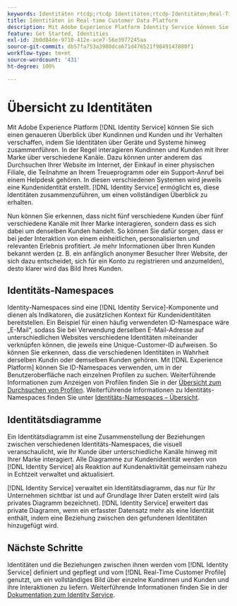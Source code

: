 ```yaml
---
keywords: Identitäten rtcdp;rtcdp Identitäten;rtcdp-Identitäten;Real-Time CDP-Identitäten
title: Identitäten in Real-time Customer Data Platform
description: Mit Adobe Experience Platform Identity Service können Sie sich einen genaueren Überblick über Kundinnen und Kunden und ihr Verhalten verschaffen, indem Sie Identitäten über Geräte und Systeme hinweg zusammenführen.
feature: Get Started, Identities
exl-id: 2b0d84de-9710-412e-ace7-56e3977245aa
source-git-commit: db57fa753a3980dca671d476521f9849147880f1
workflow-type: tm+mt
source-wordcount: '431'
ht-degree: 100%

---
```


# Übersicht zu Identitäten

Mit Adobe Experience Platform [!DNL Identity Service] können Sie sich einen genaueren Überblick über Kundinnen und Kunden und ihr Verhalten verschaffen, indem Sie Identitäten über Geräte und Systeme hinweg zusammenführen. In der Regel interagieren Kundinnen und Kunden mit Ihrer Marke über verschiedene Kanäle. Dazu können unter anderem das Durchsuchen Ihrer Website im Internet, der Einkauf in einer physischen Filiale, die Teilnahme an Ihrem Treueprogramm oder ein Support-Anruf bei einem Helpdesk gehören. In diesen verschiedenen Systemen wird jeweils eine Kundenidentität erstellt. [!DNL Identity Service] ermöglicht es, diese Identitäten zusammenzuführen, um einen vollständigen Überblick zu erhalten.

Nun können Sie erkennen, dass nicht fünf verschiedene Kunden über fünf verschiedene Kanäle mit Ihrer Marke interagieren, sondern dass es sich dabei um denselben Kunden handelt. So können Sie dafür sorgen, dass er bei jeder Interaktion von einem einheitlichen, personalisierten und relevanten Erlebnis profitiert. Je mehr Informationen über Ihren Kunden bekannt werden (z. B. ein anfänglich anonymer Besucher Ihrer Website, der sich dazu entscheidet, sich für ein Konto zu registrieren und anzumelden), desto klarer wird das Bild Ihres Kunden.

## Identitäts-Namespaces

Identity-Namespaces sind eine [!DNL Identity Service]-Komponente und dienen als Indikatoren, die zusätzlichen Kontext für Kundenidentitäten bereitstellen. Ein Beispiel für einen häufig verwendeten ID-Namespace wäre „E-Mail“, sodass Sie bei Verwendung derselben E-Mail-Adresse auf unterschiedlichen Websites verschiedene Identitäten miteinander verknüpfen können, die jeweils eine Unique-Customer-ID aufweisen. So können Sie erkennen, dass die verschiedenen Identitäten in Wahrheit derselben Kundin oder demselben Kunden gehören. Mit [!DNL Experience Platform] können Sie ID-Namespaces verwenden, um in der Benutzeroberfläche nach einzelnen Profilen zu suchen. Weiterführende Informationen zum Anzeigen von Profilen finden Sie in der [Übersicht zum Durchsuchen von Profilen](profile-browse.md). Weiterführende Informationen zu Identitäts-Namespaces finden Sie unter [Identitäts-Namespaces – Übersicht](../../identity-service/namespaces.md).

## Identitätsdiagramme

Ein Identitätsdiagramm ist eine Zusammenstellung der Beziehungen zwischen verschiedenen Identitäts-Namespaces, die visuell veranschaulicht, wie Ihr Kunde über unterschiedliche Kanäle hinweg mit Ihrer Marke interagiert. Alle Diagramme zur Kundenidentität werden von [!DNL Identity Service] als Reaktion auf Kundenaktivität gemeinsam nahezu in Echtzeit verwaltet und aktualisiert.

[!DNL Identity Service] verwaltet ein Identitätsdiagramm, das nur für Ihr Unternehmen sichtbar ist und auf Grundlage Ihrer Daten erstellt wird (als privates Diagramm bezeichnet). [!DNL Identity Service] erweitert das private Diagramm, wenn ein erfasster Datensatz mehr als eine Identität enthält, indem eine Beziehung zwischen den gefundenen Identitäten hinzugefügt wird.

## Nächste Schritte

Identitäten und die Beziehungen zwischen ihnen werden vom [!DNL Identity Service] definiert und gepflegt und vom [!DNL Real-Time Customer Profile] genutzt, um ein vollständiges Bild über einzelne Kundinnen und Kunden und ihre Interaktionen zu liefern. Weiterführende Informationen finden Sie in der [Dokumentation zum Identity Service](../../identity-service/home.md).
